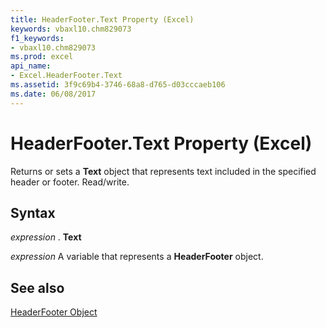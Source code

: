 ```yaml
---
title: HeaderFooter.Text Property (Excel)
keywords: vbaxl10.chm829073
f1_keywords:
- vbaxl10.chm829073
ms.prod: excel
api_name:
- Excel.HeaderFooter.Text
ms.assetid: 3f9c69b4-3746-68a8-d765-d03cccaeb106
ms.date: 06/08/2017
---
```



# HeaderFooter.Text Property (Excel)

Returns or sets a  **Text** object that represents text included in the specified header or footer. Read/write.


## Syntax

 _expression_ . **Text**

 _expression_ A variable that represents a **HeaderFooter** object.


## See also


[HeaderFooter Object](Excel.HeaderFooter.md)

